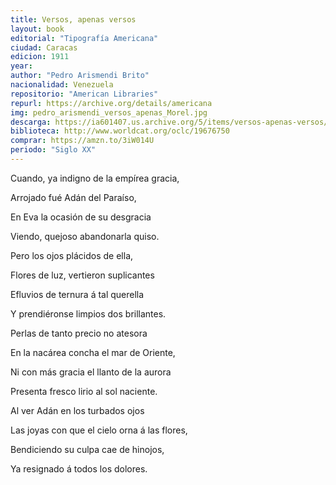 ```yaml
---
title: Versos, apenas versos
layout: book
editorial: "Tipografía Americana"
ciudad: Caracas
edicion: 1911
year:
author: "Pedro Arismendi Brito"
nacionalidad: Venezuela
repositorio: "American Libraries"
repurl: https://archive.org/details/americana
img: pedro_arismendi_versos_apenas_Morel.jpg
descarga: https://ia601407.us.archive.org/5/items/versos-apenas-versos/Versos%2C%20apenas%20versos.pdf
biblioteca: http://www.worldcat.org/oclc/19676750
comprar: https://amzn.to/3iW014U
periodo: "Siglo XX"
---
```

 

Cuando, ya indigno de la empírea gracia,
 
Arrojado fué Adán del Paraíso,
 
En Eva la ocasión de su desgracia
 
Viendo, quejoso abandonarla quiso.
 
 
Pero los ojos plácidos de ella,
 
Flores de luz, vertieron suplicantes
 
Efluvios de ternura á tal querella
 
Y prendiéronse limpios dos brillantes.
 
 
Perlas de tanto precio no atesora
 
En la nacárea concha el mar de Oriente,
 
Ni con más gracia el llanto de la aurora
 
Presenta fresco lirio al sol naciente.
 
 
Al ver Adán en los turbados ojos
 
Las joyas con que el cielo orna á las flores,
 
Bendiciendo su culpa cae de hinojos,
 
Ya resignado á todos los dolores.
 
